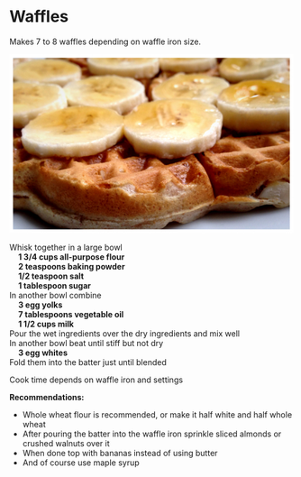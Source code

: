 # Waffles

Makes 7 to 8 waffles depending on waffle iron size.

![Waffles](./waffles.jpg)

Whisk together in a large bowl<br/>
&nbsp;&nbsp;&nbsp;&nbsp;**1 3/4 cups all-purpose flour**<br/>
&nbsp;&nbsp;&nbsp;&nbsp;**2 teaspoons baking powder**<br/>
&nbsp;&nbsp;&nbsp;&nbsp;**1/2 teaspoon salt**<br/>
&nbsp;&nbsp;&nbsp;&nbsp;**1 tablespoon sugar**<br/>
In another bowl combine<br/>
&nbsp;&nbsp;&nbsp;&nbsp;**3 egg yolks**<br/>
&nbsp;&nbsp;&nbsp;&nbsp;**7 tablespoons vegetable oil**<br/>
&nbsp;&nbsp;&nbsp;&nbsp;**1 1/2 cups milk**<br/>
Pour the wet ingredients over the dry ingredients and mix well<br/>
In another bowl beat until stiff but not dry<br/>
&nbsp;&nbsp;&nbsp;&nbsp;**3 egg whites**<br/>
Fold them into the batter just until blended

Cook time depends on waffle iron and settings

**Recommendations:**
  * Whole wheat flour is recommended, or make it half white and half whole wheat
  * After pouring the batter into the waffle iron sprinkle sliced almonds or crushed walnuts over it
  * When done top with bananas instead of using butter
  * And of course use maple syrup
